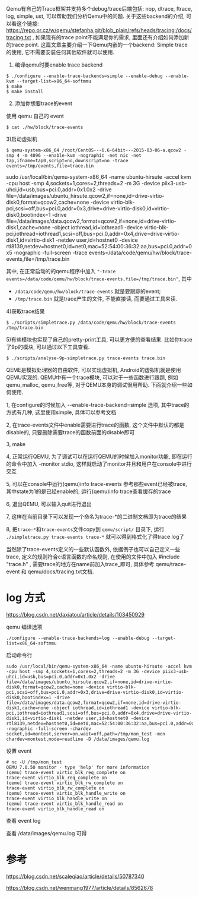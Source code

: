 
Qemu有自己的Trace框架并支持多个debug/trace后端包括: nop, dtrace, ftrace, log, simple, ust, 可以帮助我们分析Qemu中的问题. 关于这些backend的介绍, 可以看这个链接:  https://repo.or.cz/w/qemu/stefanha.git/blob_plain/refs/heads/tracing:/docs/tracing.txt , 如果现有的trace point不能满足你的需求, 里面还有介绍如何添加新的trace point. 这篇文章主要介绍一下Qemu内嵌的一个backend: Simple trace 的使用, 它不需要安装任何其他软件就可以使用. 

1) 编译qemu时要enable trace backend

```
$ ./configure --enable-trace-backends=simple --enable-debug --enable-kvm --target-list=x86_64-softmmu
$ make
$ make install
```

2) 添加你想要trace的event

使用 qemu 自己的 event

```
$ cat ./hw/block/trace-events
```

3)启动虚拟机

```
$ qemu-system-x86_64 /root/CentOS---6.6-64bit---2015-03-06-a.qcow2 -smp 4 -m 4096 --enable-kvm -nographic -net nic -net tap,ifname=tap0,script=no,downscript=no -trace events=/tmp/events,file=trace.bin
```

sudo /usr/local/bin/qemu-system-x86_64 -name ubuntu-hirsute -accel kvm -cpu host -smp 4,sockets=1,cores=2,threads=2 -m 3G -device piix3-usb-uhci,id=usb,bus=pci.0,addr=0x1.0x2 -drive file=/data/images/ubuntu_hirsute.qcow2,if=none,id=drive-virtio-disk0,format=qcow2,cache=none -device virtio-blk-pci,scsi=off,bus=pci.0,addr=0x3,drive=drive-virtio-disk0,id=virtio-disk0,bootindex=1 -drive file=/data/images/data.qcow2,format=qcow2,if=none,id=drive-virtio-disk1,cache=none -object iothread,id=iothread1 -device virtio-blk-pci,iothread=iothread1,scsi=off,bus=pci.0,addr=0x4,drive=drive-virtio-disk1,id=virtio-disk1 -netdev user,id=hostnet0 -device rtl8139,netdev=hostnet0,id=net0,mac=52:54:00:36:32:aa,bus=pci.0,addr=0x5 -nographic -full-screen -trace events=/data/code/qemu/hw/block/trace-events,file=/tmp/trace.bin

其中, 在正常启动的的qemu程序中加入 `"-trace events=/data/code/qemu/hw/block/trace-events,file=/tmp/trace.bin"`, 其中

* `/data/code/qemu/hw/block/trace-events` 就是要跟踪的event;
* `/tmp/trace.bin` 就是trace产生的文件, 不能直接读, 而要通过工具来读. 

4)获取trace结果

```
$ ./scripts/simpletrace.py /data/code/qemu/hw/block/trace-events /tmp/trace.bin
```

5)有些模块也实现了自己的pretty-print工具, 可以更方便的查看结果. 比如你trace了9p的模块, 可以通过以下工具查看. 

```
$ ./scripts/analyse-9p-simpletrace.py trace-events trace.bin
```


QEME是模拟处理器的自由软件, 可以实现虚拟机, Android的虚拟机就是使用QEMU实现的. QEMU中有一个trace模块, 可以对于一些函数进行跟踪, 例如qemu_malloc,  qemu_free等, 对于QEMU本身的调试很用帮助. 下面就介绍一些如何使用. 

1, 在configure的时候加入 --enable-trace-backend=simple 选项, 其中trace的方式有几种, 这里使用simple, 具体可以参考文档

2, 在trace-events文件中enable需要进行trace的函数, 这个文件中默认的都是disable的, 只要删除需要trace的函数前面的disable即可

3, make

4, 正常运行QEMU, 为了调试可以在运行QEMU的时候加入monitor功能, 即在运行的命令中加入 -monitor stdio, 这样就启动了monitor并且和用户在console中进行交互

5, 可以在console中运行(qemu)info trace-events 参考那些event已经被trace, 其中state为1的是已经enable的;  运行(qemu)info trace查看缓存的trace

6, 退出QEMU, 可以输入quit进行退出

7, 这样在当前目录下可以发现一个命名为trace-*的二进制文档即为trace的结果

8, 把`trace-*`和`trace-events`文件copy到 `qemu/script/` 目录下, 运行 `./simpletrace.py trace-events trace-*` 就可以得到格式化了得trace log了

当然除了trace-events定义的一些默认函数外, 依据例子也可以自己定义一些trace, 定义的规则符合c语言函数的命名规则, 在使用的文件中加入 #include "trace.h" , 需要trace的地方在name前加入trace_即可, 具体参考 qemu/trace-event 和 qemu/docs/tracing.txt文档. 



# log 方式

https://blog.csdn.net/daxiatou/article/details/103450929

qemu 编译选项

```
./configure --enable-trace-backends=log --enable-debug --target-list=x86_64-softmmu
```

启动命令行

```
sudo /usr/local/bin/qemu-system-x86_64 -name ubuntu-hirsute -accel kvm -cpu host -smp 4,sockets=1,cores=2,threads=2 -m 3G -device piix3-usb-uhci,id=usb,bus=pci.0,addr=0x1.0x2 -drive file=/data/images/ubuntu_hirsute.qcow2,if=none,id=drive-virtio-disk0,format=qcow2,cache=none -device virtio-blk-pci,scsi=off,bus=pci.0,addr=0x3,drive=drive-virtio-disk0,id=virtio-disk0,bootindex=1 -drive file=/data/images/data.qcow2,format=qcow2,if=none,id=drive-virtio-disk1,cache=none -object iothread,id=iothread1 -device virtio-blk-pci,iothread=iothread1,scsi=off,bus=pci.0,addr=0x4,drive=drive-virtio-disk1,id=virtio-disk1 -netdev user,id=hostnet0 -device rtl8139,netdev=hostnet0,id=net0,mac=52:54:00:36:32:aa,bus=pci.0,addr=0x5 -nographic -full-screen -chardev socket,id=montest,server=on,wait=off,path=/tmp/mon_test -mon chardev=montest,mode=readline -D /data/images/qemu.log
```

设置 event

```
# nc -U /tmp/mon_test
QEMU 7.0.50 monitor - type 'help' for more information
(qemu) trace-event virtio_blk_req_complete on
trace-event virtio_blk_req_complete on
(qemu) trace-event virtio_blk_rw_complete on
trace-event virtio_blk_rw_complete on
(qemu) trace-event virtio_blk_handle_write on
trace-event virtio_blk_handle_write on
(qemu) trace-event virtio_blk_handle_read on
trace-event virtio_blk_handle_read on
```

查看 event log

查看 /data/images/qemu.log 可得


# 参考

https://blog.csdn.net/scaleqiao/article/details/50787340

https://blog.csdn.net/wenmang1977/article/details/8562678
